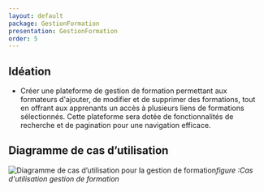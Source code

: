 ```yaml
---
layout: default
package: GestionFormation
presentation: GestionFormation
order: 5
---
```


## Idéation

- Créer une plateforme de gestion de formation permettant aux formateurs d'ajouter, de modifier et de supprimer des formations, tout en offrant aux apprenants un accès à plusieurs liens de formations sélectionnés. Cette plateforme sera dotée de fonctionnalités de recherche et de pagination pour une navigation efficace.



## Diagramme de cas d’utilisation

![ Diagramme de cas d’utilisation pour la gestion de formation](/soli-lms/Analyse/GestionFormation/images/cas-utilisation.png)*figure :Cas d'utilisation gestion de formation*

<!-- new slide -->